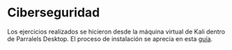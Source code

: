 # Ciberseguridad
Los ejercicios realizados se hicieron desde la máquina virtual de Kali dentro de Parralels Desktop. El proceso de instalación se aprecia en esta [guía](https://www.kali.org/docs/virtualization/install-parallels-guest-vm/). 
